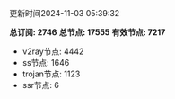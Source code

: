更新时间2024-11-03 05:39:32

**总订阅: 2746**
**总节点: 17555**
**有效节点: 7217**
- v2ray节点: 4442
- ss节点: 1646
- trojan节点: 1123
- ssr节点: 6
